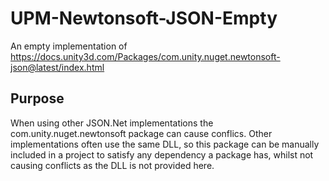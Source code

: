 # UPM-Newtonsoft-JSON-Empty
An empty implementation of https://docs.unity3d.com/Packages/com.unity.nuget.newtonsoft-json@latest/index.html

## Purpose
When using other JSON.Net implementations the com.unity.nuget.newtonsoft package can cause conflics.
Other implementations often use the same DLL, so this package can be manually included in a project to satisfy any dependency a package has, whilst not causing conflicts as the DLL is not provided here.